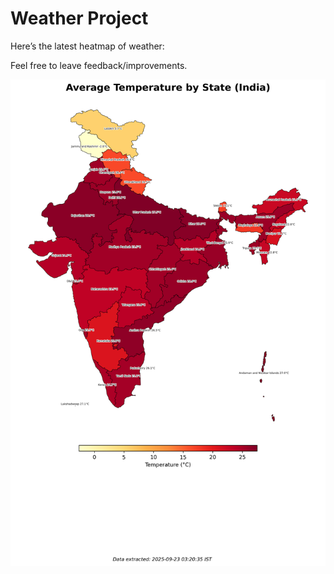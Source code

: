 # Weather Project

Here’s the latest heatmap of weather:

Feel free to leave feedback/improvements.

![India Heatmap](docs/assets/india_heatmap.png?v=D1C4AD)
